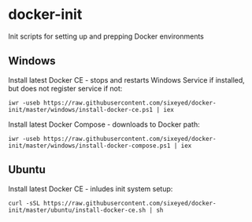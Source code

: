 # docker-init
Init scripts for setting up and prepping Docker environments

## Windows

Install latest Docker CE - stops and restarts Windows Service if installed, but does not register service if not:

```
iwr -useb https://raw.githubusercontent.com/sixeyed/docker-init/master/windows/install-docker-ce.ps1 | iex
```

Install latest Docker Compose - downloads to Docker path:

```
iwr -useb https://raw.githubusercontent.com/sixeyed/docker-init/master/windows/install-docker-compose.ps1 | iex
```

## Ubuntu

Install latest Docker CE - inludes init system setup:

```
curl -sSL https://raw.githubusercontent.com/sixeyed/docker-init/master/ubuntu/install-docker-ce.sh | sh
```

